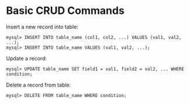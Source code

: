 # Basic CRUD Commands

Insert a new record into table:

```console
mysql> INSERT INTO table_name (col1, col2, ...) VALUES (val1, val2, ...);
mysql> INSERT INTO table_name VALUES (val1, val2, ...);
```

Update a record:

```console
mysql> UPDATE table_name SET field1 = val1, field2 = val2, ... WHERE condition;
```

Delete a record from table:

```console
mysql> DELETE FROM table_name WHERE condition;
```
